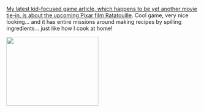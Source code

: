 <a href="http://www.xbox.com/en-US/community/personality/xboxdad/2007/0620-ratatouille.htm" target="_blank" class="broken_link">My latest kid-focused game article, which happens to be yet another movie tie-in, is about the upcoming Pixar film Ratatouille</a>. Cool game, very nice looking&#8230; and it has entire missions around making recipes by spilling ingredients&#8230; just like how I cook at home!

<a href="http://disney.go.com/disneypictures/ratatouille/main.html" target="_blank"><img height="180" src="http://www.duncanmackenzie.net/images/83a5c850-fc13-489f-baa0-802d9e115852.jpg" width="240" border="0" /></a>
